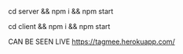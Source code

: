 cd server && npm i && npm start


cd client && npm i && npm start

CAN BE SEEN LIVE https://tagmee.herokuapp.com/
